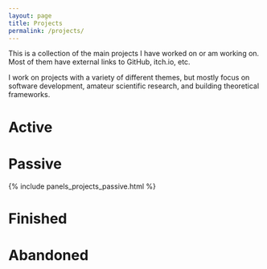 ```yaml
---
layout: page
title: Projects
permalink: /projects/
---
```


This is a collection of the main projects I have worked on or am working on. Most of them have external links to GitHub, itch.io, etc.

I work on projects with a variety of different themes, but mostly focus on software development, amateur scientific research, and building theoretical frameworks.


# Active

# Passive

{% include panels_projects_passive.html %}

# Finished

# Abandoned

<!-- # Gimel (Game)



# Escaigne

A programming language for defining integer sequences. ([GitHub](https://github.com/Riib11/Escaigne)) -->
